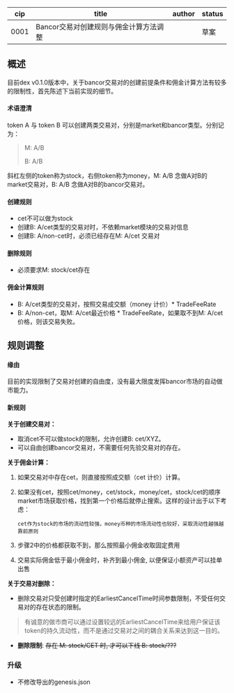 cip | title | author | status |
-------|-------|------|-------|
0001 | Bancor交易对创建规则与佣金计算方法调整| | 草案|


## 概述

目前dex v0.1.0版本中，关于bancor交易对的创建前提条件和佣金计算方法有较多的限制性，首先陈述下当前实现的细节。

#### 术语澄清

token A 与 token B 可以创建两类交易对，分别是market和bancor类型。分别记为：

> M: A/B
>
> B:  A/B

斜杠左侧的token称为stock，右侧token称为money，M: A/B 念做A对B的market交易对，B: A/B 念做A对B的bancor交易对。

#### 创建规则

- cet不可以做为stock
- 创建B: A/cet类型的交易对时，不依赖market模块的交易对信息
- 创建B: A/non-cet时，必须已经存在M: A/cet 交易对

#### 删除规则

- 必须要求M: stock/cet存在

#### 佣金计算规则

- B: A/cet类型的交易对，按照交易成交额（money 计价）* TradeFeeRate
- B: A/non-cet，取M: A/cet最近价格 * TradeFeeRate，如果取不到M: A/cet价格，则该交易失败。



## 规则调整

#### 缘由

目前的实现限制了交易对创建的自由度，没有最大限度发挥bancor市场的自动做市能力。

#### 新规则

**关于创建交易对：**

- 取消cet不可以做stock的限制，允许创建B: cet/XYZ。
- 可以自由创建bancor交易对，不需要任何先验交易对的存在。

**关于佣金计算：**

1. 如果交易对中存在cet，则直接按照成交额（cet 计价）计算。

2. 如果没有cet，按照cet/money，cet/stock，money/cet，stock/cet的顺序market市场获取价格，找到第一个价格后就停止搜索。这样的设计出于以下考虑：

   `cet作为stock的市场的流动性较强，money币种的市场流动性也较好，采取流动性越强越靠前原则`

3. 步骤2中的价格都获取不到，那么按照最小佣金收取固定费用

4. 交易实际佣金低于最小佣金时，补齐到最小佣金, 以便保证小额资产可以挂单出售

**关于交易对删除：**

- 删除交易对只受创建时指定的EarliestCancelTime时间参数限制，不受任何交易对的存在状态的限制。
> 有诚意的做市商可以通过设置较远的EarliestCancelTime来给用户保证该token的持久流动性，而不是通过交易对之间的耦合关系来达到这一目的。

- **删除限制**: ~~存在 M: stock/CET 时, 才可以下线 B: stock/???~~

### 升级
- 不修改导出的genesis.json

